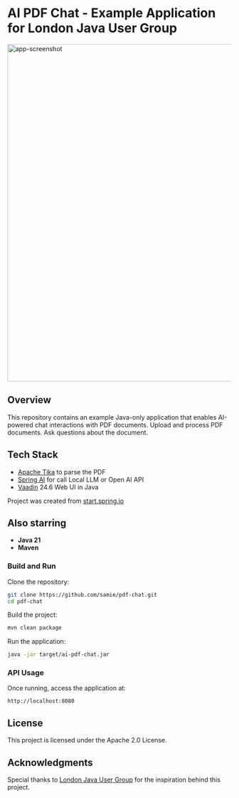 # AI PDF Chat - Example Application for London Java User Group
<img width="759" alt="app-screenshot" src="https://github.com/user-attachments/assets/0d3ead7e-8019-4c60-ba6f-9b750bc203bf" />

## Overview
This repository contains an example Java-only application that enables AI-powered chat interactions with PDF documents.
Upload and process PDF documents. Ask questions about the document. 

## Tech Stack
- [Apache Tika](https://tika.apache.org/) to parse the PDF
- [Spring AI](https://spring.io/projects/spring-ai) for call Local LLM or Open AI API
- [Vaadin](https://vaadin.com/flow) 24.6 Web UI in Java

Project was created from [start.spring.io](https://start.spring.io/)

##  Also starring
- **Java 21**
- **Maven** 

### Build and Run
Clone the repository:
```sh
git clone https://github.com/samie/pdf-chat.git
cd pdf-chat
```
Build the project:
```sh
mvn clean package
```
Run the application:
```sh
java -jar target/ai-pdf-chat.jar
```

### API Usage
Once running, access the application at:
```
http://localhost:8080
```
## License
This project is licensed under the Apache 2.0 License.

## Acknowledgments
Special thanks to [London Java User Group](https://www.londonjavacommunity.co.uk/) for the inspiration behind this project.

